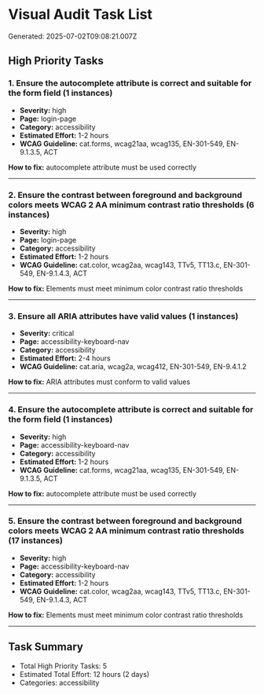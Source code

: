 # Visual Audit Task List
Generated: 2025-07-02T09:08:21.007Z

## High Priority Tasks


### 1. Ensure the autocomplete attribute is correct and suitable for the form field (1 instances)

- **Severity:** high
- **Page:** login-page
- **Category:** accessibility
- **Estimated Effort:** 1-2 hours
- **WCAG Guideline:** cat.forms, wcag21aa, wcag135, EN-301-549, EN-9.1.3.5, ACT

**How to fix:**
autocomplete attribute must be used correctly

---

### 2. Ensure the contrast between foreground and background colors meets WCAG 2 AA minimum contrast ratio thresholds (6 instances)

- **Severity:** high
- **Page:** login-page
- **Category:** accessibility
- **Estimated Effort:** 1-2 hours
- **WCAG Guideline:** cat.color, wcag2aa, wcag143, TTv5, TT13.c, EN-301-549, EN-9.1.4.3, ACT

**How to fix:**
Elements must meet minimum color contrast ratio thresholds

---

### 3. Ensure all ARIA attributes have valid values (1 instances)

- **Severity:** critical
- **Page:** accessibility-keyboard-nav
- **Category:** accessibility
- **Estimated Effort:** 2-4 hours
- **WCAG Guideline:** cat.aria, wcag2a, wcag412, EN-301-549, EN-9.4.1.2

**How to fix:**
ARIA attributes must conform to valid values

---

### 4. Ensure the autocomplete attribute is correct and suitable for the form field (1 instances)

- **Severity:** high
- **Page:** accessibility-keyboard-nav
- **Category:** accessibility
- **Estimated Effort:** 1-2 hours
- **WCAG Guideline:** cat.forms, wcag21aa, wcag135, EN-301-549, EN-9.1.3.5, ACT

**How to fix:**
autocomplete attribute must be used correctly

---

### 5. Ensure the contrast between foreground and background colors meets WCAG 2 AA minimum contrast ratio thresholds (17 instances)

- **Severity:** high
- **Page:** accessibility-keyboard-nav
- **Category:** accessibility
- **Estimated Effort:** 1-2 hours
- **WCAG Guideline:** cat.color, wcag2aa, wcag143, TTv5, TT13.c, EN-301-549, EN-9.1.4.3, ACT

**How to fix:**
Elements must meet minimum color contrast ratio thresholds

---


## Task Summary

- Total High Priority Tasks: 5
- Estimated Total Effort: 12 hours (2 days)
- Categories: accessibility
